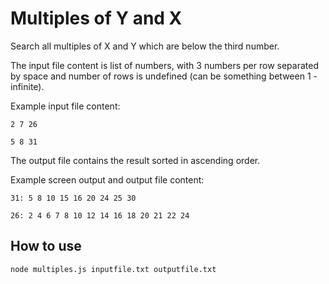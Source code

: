 # Multiples of Y and X

Search all multiples of X and Y which are below the third number.

The input file content is list of numbers, with 3 numbers per row separated by space and number of rows is undefined (can be something between 1 - infinite). 

Example input file content:

`2 7 26`

`5 8 31`

The output file contains the result sorted in ascending order.

Example screen output and output file content: 

`31: 5 8 10 15 16 20 24 25 30`

`26: 2 4 6 7 8 10 12 14 16 18 20 21 22 24`

## How to use
`node multiples.js inputfile.txt outputfile.txt`

